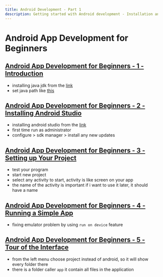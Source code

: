 ```yaml
---
title: Android Development - Part 1
description: Getting started with Android development - Installation and setup guide
---
```


# Android App Development for Beginners
## [Android App Development for Beginners - 1 - Introduction](https://www.youtube.com/watch?v=QAbQgLGKd3Y)
- installing java jdk from the [link](https://www.oracle.com/technetwork/java/javase/downloads/jdk13-downloads-5672538.html)
- set java path like [this](https://docs.oracle.com/cd/E19062-01/sun.mgmt.ctr36/819-5418/gaznb/index.html)

## [Android App Development for Beginners - 2 - Installing Android Studio](https://www.youtube.com/watch?v=zEsDwzjPJ5c)
- installing android studio from the [link](https://developer.android.com/studio)
- first time run as administrator
- configure > sdk manager > install any new updates

## [Android App Development for Beginners - 3 - Setting up Your Project](https://www.youtube.com/watch?v=r4oIez0sfvY)
- test your program
- start new project
- select any activity to start, activity is like screen on your app
- the name of the activity is important if i want to use it later, it should have a name

## [Android App Development for Beginners - 4 - Running a Simple App](https://www.youtube.com/watch?v=qKRWC3Q8wRw)
- fixing emulator problem by using `run on device` feature

## [Android App Development for Beginners - 5 - Tour of the Interface](https://www.youtube.com/watch?v=-pdTqBq2TFQ)
- from the left menu choose project instead of android, so it will show every folder there
- there is a folder caller `app` it contain all files in the application
